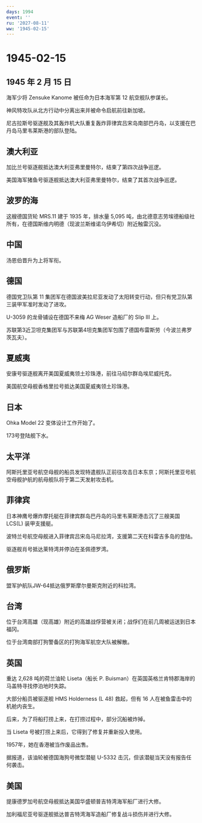 ```yaml
---
days: 1994
event: ''
ru: '2027-08-11'
ww: '1945-02-15'
---
```


# 1945-02-15

## 1945 年 2 月 15 日

海军少将 Zensuke Kanome 被任命为日本海军第 12 航空舰队参谋长。

神风特攻队从北方行动中分离出来并被命令启航前往新加坡。

尼古拉斯号驱逐舰及其轰炸机大队重复轰炸菲律宾吕宋岛南部巴丹岛，以支援在巴丹岛马里韦莱斯港的部队登陆。

## 澳大利亚

加比兰号驱逐舰抵达澳大利亚弗里曼特尔，结束了第四次战争巡逻。

美国海军猪鱼号驱逐舰抵达澳大利亚弗里曼特尔，结束了其首次战争巡逻。

## 波罗的海

这艘德国货轮 MRS.11 建于 1935 年，排水量 5,095
吨，由北德意志劳埃德船级社所有，在德国斯维内明德（现波兰斯维诺乌伊希切）附近触雷沉没。

## 中国

汤恩伯晋升为上将军衔。

## 德国

德国党卫队第 11
集团军在德国波美拉尼亚发动了太阳转变行动，但只有党卫队第三装甲军准时发动了进攻。

U-3059 的龙骨铺设在德国不来梅 AG Weser 造船厂的 Slip III 上。

苏联第3近卫坦克集团军与苏联第4坦克集团军包围了德国布雷斯劳（今波兰弗罗茨瓦夫）。

## 夏威夷

安康号驱逐舰离开美国夏威夷领土珍珠港，前往马绍尔群岛埃尼威托克。

美国航空母舰香格里拉号抵达美国夏威夷领土珍珠港。

## 日本

Ohka Model 22 变体设计工作开始了。

173号登陆舰下水。

## 太平洋

阿斯托里亚号航空母舰的船员发现特遣舰队正前往攻击日本东京；阿斯托里亚号航空母舰护航的航母舰队将于第二天发射攻击机。

## 菲律宾

日本神鹰号爆炸摩托艇在菲律宾群岛巴丹岛的马里韦莱斯港击沉了三艘美国
LCS(L) 装甲支援艇。

波特兰号航空母舰进入菲律宾吕宋岛马尼拉湾，支援第二天在科雷吉多岛的登陆。

驱逐舰肖号抵达莱特湾并停泊在圣佩德罗湾。

## 俄罗斯

盟军护航队JW-64抵达俄罗斯摩尔曼斯克附近的科拉湾。

## 台湾

位于台湾高雄（现高雄）附近的高雄战俘营被关闭；战俘们在前几周被运送到日本福冈。

位于台湾南部打狗警备区的打狗海军航空大队被解散。

## 英国

重达 2,628 吨的荷兰油轮 Liseta（船长 P.
Buisman）在英国英格兰肯特郡海岸的马盖特寻找停泊地时失踪。

大部分船员被驱逐舰 HMS Holderness (L 48) 救起，但有 16
人在被鱼雷击中的机舱内丧生。

后来，为了将船打捞上来，在打捞过程中，部分沉船被炸掉。

当 Liseta 号被打捞上来后，它得到了修复并重新投入使用。

1957年，她在香港被当作废品出售。

据报道，该油轮被德国海狗号微型潜艇 U-5332
击沉，但该潜艇当天没有报告任何袭击。

## 美国

提康德罗加号航空母舰抵达美国华盛顿普吉特湾海军船厂进行大修。

加利福尼亚号驱逐舰抵达普吉特湾海军造船厂修复战斗损伤并进行大修。